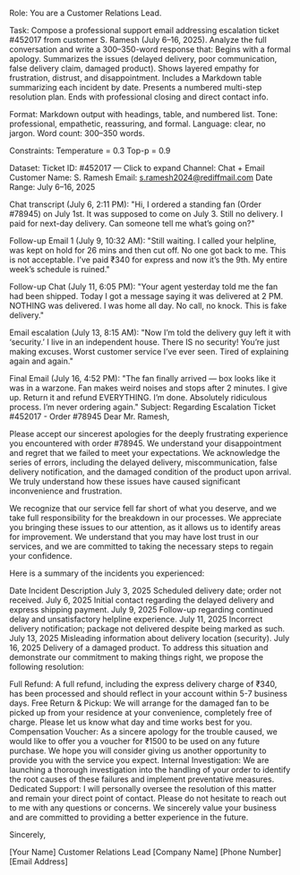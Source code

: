 Role: You are a Customer Relations Lead.

Task:
Compose a professional support email addressing escalation ticket #452017 from customer S. Ramesh (July 6–16, 2025). Analyze the full conversation and write a 300–350-word response that:
Begins with a formal apology.
Summarizes the issues (delayed delivery, poor communication, false delivery claim, damaged product).
Shows layered empathy for frustration, distrust, and disappointment.
Includes a Markdown table summarizing each incident by date.
Presents a numbered multi-step resolution plan.
Ends with professional closing and direct contact info.

Format:
Markdown output with headings, table, and numbered list.
Tone: professional, empathetic, reassuring, and formal.
Language: clear, no jargon.
Word count: 300–350 words.

Constraints:
Temperature = 0.3
Top-p = 0.9

Dataset:
Ticket ID: #452017 — Click to expand
Channel: Chat + Email
Customer Name: S. Ramesh
Email: s.ramesh2024@rediffmail.com
Date Range: July 6–16, 2025

Chat transcript (July 6, 2:11 PM): "Hi, I ordered a standing fan (Order #78945) on July 1st. It was supposed to come on July 3. Still no delivery. I paid for next-day delivery. Can someone tell me what’s going on?"

Follow-up Email 1 (July 9, 10:32 AM): "Still waiting. I called your helpline, was kept on hold for 26 mins and then cut off. No one got back to me. This is not acceptable. I’ve paid ₹340 for express and now it’s the 9th. My entire week’s schedule is ruined."

Follow-up Chat (July 11, 6:05 PM): "Your agent yesterday told me the fan had been shipped. Today I got a message saying it was delivered at 2 PM. NOTHING was delivered. I was home all day. No call, no knock. This is fake delivery."

Email escalation (July 13, 8:15 AM): "Now I’m told the delivery guy left it with ‘security.’ I live in an independent house. There IS no security! You’re just making excuses. Worst customer service I’ve ever seen. Tired of explaining again and again."

Final Email (July 16, 4:52 PM): "The fan finally arrived — box looks like it was in a warzone. Fan makes weird noises and stops after 2 minutes. I give up. Return it and refund EVERYTHING. I’m done. Absolutely ridiculous process. I’m never ordering again."
Subject: Regarding Escalation Ticket #452017 - Order #78945
Dear Mr. Ramesh,

Please accept our sincerest apologies for the deeply frustrating experience you encountered with order #78945. We understand your disappointment and regret that we failed to meet your expectations. We acknowledge the series of errors, including the delayed delivery, miscommunication, false delivery notification, and the damaged condition of the product upon arrival. We truly understand how these issues have caused significant inconvenience and frustration.

We recognize that our service fell far short of what you deserve, and we take full responsibility for the breakdown in our processes. We appreciate you bringing these issues to our attention, as it allows us to identify areas for improvement. We understand that you may have lost trust in our services, and we are committed to taking the necessary steps to regain your confidence.

Here is a summary of the incidents you experienced:

Date Incident Description
July 3, 2025 Scheduled delivery date; order not received.
July 6, 2025 Initial contact regarding the delayed delivery and express shipping payment.
July 9, 2025 Follow-up regarding continued delay and unsatisfactory helpline experience.
July 11, 2025 Incorrect delivery notification; package not delivered despite being marked as such.
July 13, 2025 Misleading information about delivery location (security).
July 16, 2025 Delivery of a damaged product.
To address this situation and demonstrate our commitment to making things right, we propose the following resolution:

Full Refund: A full refund, including the express delivery charge of ₹340, has been processed and should reflect in your account within 5-7 business days.
Free Return & Pickup: We will arrange for the damaged fan to be picked up from your residence at your convenience, completely free of charge. Please let us know what day and time works best for you.
Compensation Voucher: As a sincere apology for the trouble caused, we would like to offer you a voucher for ₹1500 to be used on any future purchase. We hope you will consider giving us another opportunity to provide you with the service you expect.
Internal Investigation: We are launching a thorough investigation into the handling of your order to identify the root causes of these failures and implement preventative measures.
Dedicated Support: I will personally oversee the resolution of this matter and remain your direct point of contact. Please do not hesitate to reach out to me with any questions or concerns.
We sincerely value your business and are committed to providing a better experience in the future.

Sincerely,

[Your Name] Customer Relations Lead [Company Name] [Phone Number] [Email Address]
